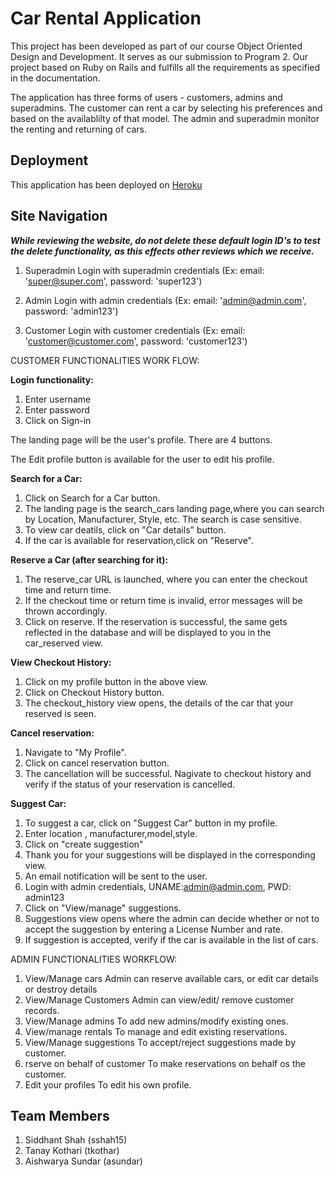 # Car Rental Application 

This project has been developed as part of our course Object Oriented Design and Development.
It serves as our submission to Program 2.
Our project based on Ruby on Rails and fulfills all the requirements as specified in the documentation.


The application has three forms of users - customers, admins and superadmins.
The customer can rent a car by selecting his preferences and based on the availablilty of that model.
The admin and superadmin monitor the renting and returning of cars.


## Deployment
This application has been deployed on [Heroku](http://rentonecar.herokuapp.com/) 


## Site Navigation

_**While reviewing the website, do not delete these default login ID's to test the delete functionality, as this effects other reviews which we receive.**_

1. Superadmin
Login with superadmin credentials (Ex: email: 'super@super.com', password: 'super123')


2. Admin
Login with admin credentials (Ex: email: 'admin@admin.com', password: 'admin123')


3. Customer
Login with customer credentials (Ex: email: 'customer@customer.com', password: 'customer123')

CUSTOMER FUNCTIONALITIES WORK FLOW:

**Login functionality:**
1) Enter username
2) Enter password
3) Click on Sign-in

The landing page will be the user's profile. There are 4 buttons.

The Edit profile button is available for the user to edit his profile.

**Search for a Car:**
1) Click on Search for a Car button.
2) The landing page is the search_cars landing page,where you can search by Location, Manufacturer, Style, etc. The search is case sensitive.
3) To view car deatils, click on "Car details" button.
4) If the car is available for reservation,click on "Reserve".

**Reserve a Car (after searching for it):**
1) The reserve_car URL is launched, where you can enter the checkout time and return time. 
2) If the checkout time or return time is invalid, error messages will be thrown accordingly.
3) Click on reserve. If the reservation is successful, the same gets reflected in the database and will be 
displayed to you in the car_reserved view.

**View Checkout History:**
1) Click on my profile button in the above view.
2) Click on Checkout History button.
3) The checkout_history view opens, the details of the car that your reserved is seen.

**Cancel reservation:**
1) Navigate to "My Profile".
2) Click on cancel reservation button.
3) The cancellation will be successful. Nagivate to checkout history and verify if the status of your
reservation is cancelled.

**Suggest Car:**
1) To suggest a car, click on "Suggest Car" button in my profile.
2) Enter location , manufacturer,model,style.
3) Click on "create suggestion"
4) Thank you for your suggestions will be displayed in the corresponding view.
5) An email notification will be sent to the user.
6) Login with admin credentials, UNAME:admin@admin.com, PWD: admin123
7) Click on "View/manage" suggestions.
8) Suggestions view opens where the admin can decide whether or not to accept the suggestion
by entering a License Number and rate.
9) If suggestion is accepted, verify if the car is available in the list of cars.


ADMIN FUNCTIONALITIES WORKFLOW:

1) View/Manage cars
  Admin can reserve available cars, or edit car details or destroy details 
2) View/Manage Customers
  Admin can view/edit/ remove customer records.
3) View/Manage admins
  To add new admins/modify existing ones.
4) View/manage rentals
 To manage and edit existing reservations.
5) View/Manage suggestions
 To accept/reject suggestions made by customer.
6) rserve on behalf of customer
 To make reservations on behalf os the customer.
7) Edit your profiles
 To edit his own profile.

## Team Members
1. Siddhant Shah (sshah15)
2. Tanay Kothari (tkothar)
3. Aishwarya Sundar (asundar)

